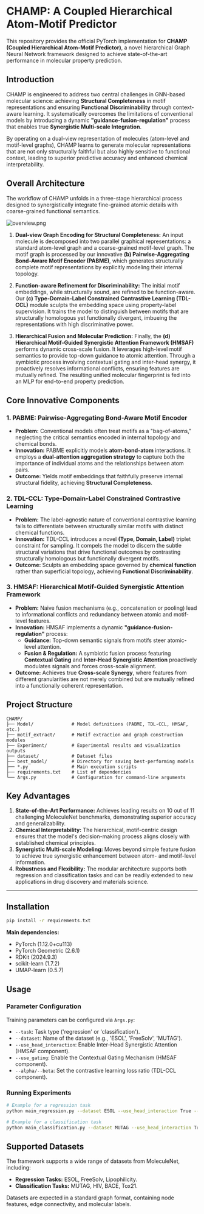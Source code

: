 ﻿# CHAMP: A Coupled Hierarchical Atom-Motif Predictor

This repository provides the official PyTorch implementation for **CHAMP (Coupled Hierarchical Atom-Motif Predictor)**, a novel hierarchical Graph Neural Network framework designed to achieve state-of-the-art performance in molecular property prediction.

## Introduction

CHAMP is engineered to address two central challenges in GNN-based molecular science: achieving **Structural Completeness** in motif representations and ensuring **Functional Discriminability** through context-aware learning. It systematically overcomes the limitations of conventional models by introducing a dynamic **"guidance-fusion-regulation"** process that enables true **Synergistic Multi-scale Integration**.

By operating on a dual-view representation of molecules (atom-level and motif-level graphs), CHAMP learns to generate molecular representations that are not only structurally faithful but also highly sensitive to functional context, leading to superior predictive accuracy and enhanced chemical interpretability.

## Overall Architecture

The workflow of CHAMP unfolds in a three-stage hierarchical process designed to synergistically integrate fine-grained atomic details with coarse-grained functional semantics.

![overview.png](overview.png)

1.  **Dual-view Graph Encoding for Structural Completeness:** An input molecule is decomposed into two parallel graphical representations: a standard atom-level graph and a coarse-grained motif-level graph. The motif graph is processed by our innovative **(b) Pairwise-Aggregating Bond-Aware Motif Encoder (PABME)**, which generates structurally complete motif representations by explicitly modeling their internal topology.

2.  **Function-aware Refinement for Discriminability:** The initial motif embeddings, while structurally sound, are refined to be function-aware. Our **(c) Type-Domain-Label Constrained Contrastive Learning (TDL-CCL)** module sculpts the embedding space using property-label supervision. It trains the model to distinguish between motifs that are structurally homologous yet functionally divergent, imbueing the representations with high discriminative power.

3.  **Hierarchical Fusion and Molecular Prediction:** Finally, the **(d) Hierarchical Motif-Guided Synergistic Attention Framework (HMSAF)** performs dynamic cross-scale fusion. It leverages high-level motif semantics to provide top-down guidance to atomic attention. Through a symbiotic process involving contextual gating and inter-head synergy, it proactively resolves informational conflicts, ensuring features are mutually refined. The resulting unified molecular fingerprint is fed into an MLP for end-to-end property prediction.

## Core Innovative Components

### 1. PABME: Pairwise-Aggregating Bond-Aware Motif Encoder

*   **Problem:** Conventional models often treat motifs as a "bag-of-atoms," neglecting the critical semantics encoded in internal topology and chemical bonds.
*   **Innovation:** PABME explicitly models **atom-bond-atom** interactions. It employs a **dual-attention aggregation strategy** to capture both the importance of individual atoms and the relationships between atom pairs.
*   **Outcome:** Yields motif embeddings that faithfully preserve internal structural fidelity, achieving **Structural Completeness**.

### 2. TDL-CCL: Type-Domain-Label Constrained Contrastive Learning

*   **Problem:** The label-agnostic nature of conventional contrastive learning fails to differentiate between structurally similar motifs with distinct chemical functions.
*   **Innovation:** TDL-CCL introduces a novel **(Type, Domain, Label)** triplet constraint for sampling. It compels the model to discern the subtle structural variations that drive functional outcomes by contrasting structurally homologous but functionally divergent motifs.
*   **Outcome:** Sculpts an embedding space governed by **chemical function** rather than superficial topology, achieving **Functional Discriminability**.

### 3. HMSAF: Hierarchical Motif-Guided Synergistic Attention Framework

*   **Problem:** Naive fusion mechanisms (e.g., concatenation or pooling) lead to informational conflicts and redundancy between atomic and motif-level features.
*   **Innovation:** HMSAF implements a dynamic **"guidance-fusion-regulation"** process:
    *   **Guidance:** Top-down semantic signals from motifs steer atomic-level attention.
    *   **Fusion & Regulation:** A symbiotic fusion process featuring **Contextual Gating** and **Inter-Head Synergistic Attention** proactively modulates signals and forces cross-scale alignment.
*   **Outcome:** Achieves true **Cross-scale Synergy**, where features from different granularities are not merely combined but are mutually refined into a functionally coherent representation.

## Project Structure

```
CHAMP/
├── Model/              # Model definitions (PABME, TDL-CCL, HMSAF, etc.)
├── motif_extract/      # Motif extraction and graph construction modules
├── Experiment/         # Experimental results and visualization outputs
├── dataset/            # Dataset files
├── best_model/         # Directory for saving best-performing models
├── *.py                # Main execution scripts
├── requirements.txt    # List of dependencies
└── Args.py             # Configuration for command-line arguments
```

## Key Advantages

1.  **State-of-the-Art Performance:** Achieves leading results on 10 out of 11 challenging MoleculeNet benchmarks, demonstrating superior accuracy and generalizability.
2.  **Chemical Interpretability:** The hierarchical, motif-centric design ensures that the model's decision-making process aligns closely with established chemical principles.
3.  **Synergistic Multi-scale Modeling:** Moves beyond simple feature fusion to achieve true synergistic enhancement between atom- and motif-level information.
4.  **Robustness and Flexibility:** The modular architecture supports both regression and classification tasks and can be readily extended to new applications in drug discovery and materials science.

---

## Installation

```bash
pip install -r requirements.txt
```

**Main dependencies:**

- PyTorch (1.12.0+cu113)
- PyTorch Geometric (2.6.1)
- RDKit (2024.9.3)
- scikit-learn (1.7.2)
- UMAP-learn (0.5.7)

## Usage

### Parameter Configuration

Training parameters can be configured via `Args.py`:

- `--task`: Task type ('regression' or 'classification').
- `--dataset`: Name of the dataset (e.g., 'ESOL', 'FreeSolv', 'MUTAG').
- `--use_head_interaction`: Enable Inter-Head Synergistic Attention (HMSAF component).
- `--use_gating`: Enable the Contextual Gating Mechanism (HMSAF component).
- `--alpha/--beta`: Set the contrastive learning loss ratio (TDL-CCL component).

### Running Experiments

```bash
# Example for a regression task
python main_regression.py --dataset ESOL --use_head_interaction True --use_gating True

# Example for a classification task
python main_classification.py --dataset MUTAG --use_head_interaction True --use_gating True
```

## Supported Datasets

The framework supports a wide range of datasets from MoleculeNet, including:

- **Regression Tasks:** ESOL, FreeSolv, Lipophilicity.
- **Classification Tasks:** MUTAG, HIV, BACE, Tox21.

Datasets are expected in a standard graph format, containing node features, edge connectivity, and molecular labels.